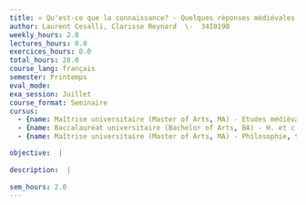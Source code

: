 ```yaml
---
title: « Qu'est-ce que la connaissance? - Quelques réponses médiévales » II
author: Laurent Cesalli, Clarisse Reynard  \-  34I0190
weekly_hours: 2.0
lectures_hours: 0.0
exercices_hours: 0.0
total_hours: 28.0
course_lang: français
semester: Printemps
eval_mode: 
exa_session: Juillet
course_format: Seminaire
cursus:
  - {name: Maîtrise universitaire (Master of Arts, MA) - Etudes médiévales, type: N/A, credits: \-}
  - {name: Baccalauréat universitaire (Bachelor of Arts, BA) - H. et c. du Moyen Age, type: N/A, credits: \-}
  - {name: Maîtrise universitaire (Master of Arts, MA) - Philosophie, type: N/A, credits: \-}

objective:  |
            
description:  |
              
sem_hours: 2.0
---
```

